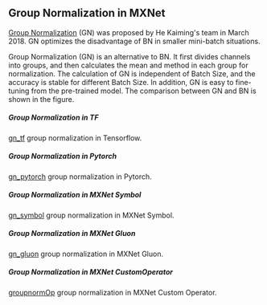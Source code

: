 ## Group Normalization in MXNet
[Group Normalization](https://arxiv.org/abs/1803.08494) (GN) was proposed by He Kaiming's team in March 2018. GN optimizes the disadvantage of BN in smaller mini-batch situations. 

Group Normalization (GN) is an alternative to BN. It first divides channels into groups, and then calculates the mean and method in each group for normalization. The calculation of GN is independent of Batch Size, and the accuracy is stable for different Batch Size. In addition, GN is easy to fine-tuning from the pre-trained model. The comparison between GN and BN is shown in the figure.

##### Group Normalization in TF
[gn_tf](https://github.com/jianzhnie/GroupNorm-MXNet/blob/master/gn_tf.py) group normalization in Tensorflow.
##### Group Normalization in Pytorch
[gn_pytorch](https://github.com/jianzhnie/GroupNorm-MXNet/blob/master/gn_pytorch.py) group normalization in Pytorch.
##### Group Normalization in MXNet Symbol
[gn_symbol](https://github.com/jianzhnie/GroupNorm-MXNet/blob/master/gn_symbol.py) group normalization in MXNet Symbol.
##### Group Normalization in MXNet Gluon
[gn_gluon](https://github.com/jianzhnie/GroupNorm-MXNet/blob/master/gn_gluon.py) group normalization in MXNet Gluon.
##### Group Normalization in MXNet CustomOperator
[groupnormOp](https://github.com/jianzhnie/GroupNorm-MXNet/blob/master/groupnormOp.py) group normalization in MXNet Custom Operator.
